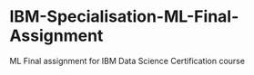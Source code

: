 # IBM-Specialisation-ML-Final-Assignment
ML Final assignment for IBM Data Science Certification course
